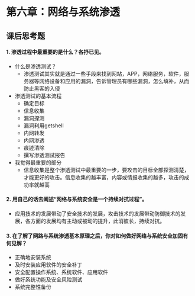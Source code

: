 # 第六章：网络与系统渗透

## 课后思考题

#### 1. 渗透过程中最重要的是什么？各抒已见。

- 什么是渗透测试？
  - 渗透测试其实就是通过一些手段来找到网站，APP，网络服务，软件，服务器等网络设备和应用的漏洞，告诉管理员有哪些漏洞，怎么填补，从而防止黑客的入侵
- 渗透测试的基本流程
  - 确定目标
  - 信息收集
  - 漏洞探测
  - 漏洞利用getshell
  - 内网转发
  - 内网渗透
  - 痕迹清除
  - 撰写渗透测试报告
- 我觉得最重要的部分
  - 信息收集是整个渗透测试中最重要的一步，要攻击的目标全部探测清楚，才能更好的攻击。信息收集的越丰富，内容或情报收集的越多，攻击的成功率就越高

#### 2. 用自己的话去阐述“网络与系统安全是一个持续对抗过程”。

- 应用技术的发展带动了安全技术的发展，攻击技术的发展带动防御技术的发展，各方面的发展均有主动或被动的提升，此消彼长，持续对抗。

#### 3. 在了解了网路与系统渗透基本原理之后，你对如何做好网络与系统安全加固有何见解？

- 正确地安装系统
- 及时安装应用软件的安全补丁
- 安全配置操作系统、系统软件、应用软件
- 做好系统功能及安全风险测试
- 系统完整性备份